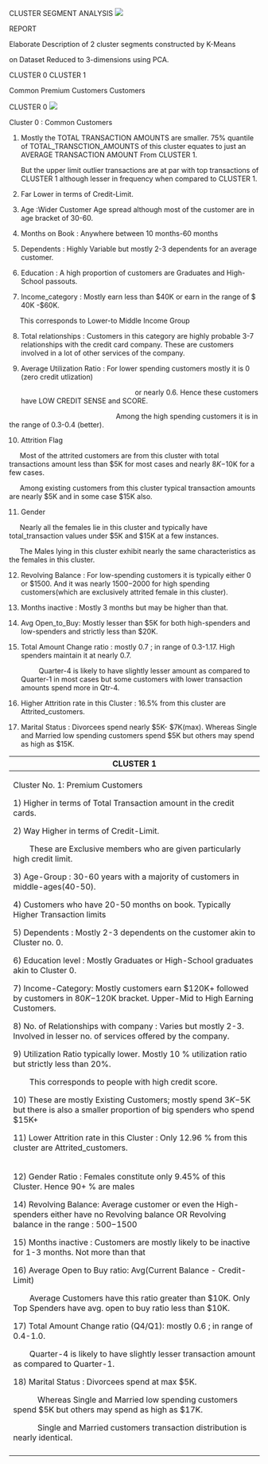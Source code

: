 ﻿CLUSTER SEGMENT ANALYSIS ![](Aspose.Words.5fda3a16-96a3-489b-b334-1bc98935de2b.001.png)

REPORT

Elaborate Description of 2 cluster segments constructed by K-Means

on Dataset Reduced to 3-dimensions using PCA.

CLUSTER 0  CLUSTER 1

Common  Premium Customers Customers

CLUSTER 0 ![](Aspose.Words.5fda3a16-96a3-489b-b334-1bc98935de2b.002.png)

Cluster 0 : Common Customers

1) Mostly the TOTAL TRANSACTION AMOUNTS are smaller. 75% quantile of TOTAL\_TRANSCTION\_AMOUNTS of this cluster  equates to just an AVERAGE TRANSACTION AMOUNT From CLUSTER 1.

   But the upper limit outlier transactions are at par with top transactions of CLUSTER 1 although lesser in frequency when compared to CLUSTER 1.

2) Far Lower in terms of Credit-Limit.
2) Age :Wider Customer Age spread although most of the customer are in age bracket of 30-60.
2) Months on Book : Anywhere between 10 months-60 months
2) Dependents : Highly Variable but mostly 2-3 dependents for an average customer.
2) Education : A high proportion of customers are Graduates and High-School passouts.
2) Income\_category : Mostly earn less than $40K or earn in the range of $ 40K -$60K. 

`   `This corresponds to Lower-to Middle Income Group

8) Total relationships : Customers in this category are highly probable 3-7 relationships with the credit card company.    These are customers involved in a lot of other services of the company.
8) Average Utilization Ratio : For lower spending customers mostly it is 0 (zero credit utlization)

   `                                `or nearly 0.6. Hence these customers have LOW CREDIT SENSE and SCORE.

`                              `Among the high spending customers it is in the range of 0.3-0.4 (better).

10) Attrition Flag

`   `Most of the attrited customers are from this cluster with total transactions amount less than $5K for most cases and nearly $8K-$10K for a few cases.

`   `Among existing customers from this cluster typical transaction amounts are nearly $5K and in some case $15K also.

11) Gender 

`   `Nearly all the females lie in this cluster and typically have total\_transaction values under $5K and    $15K at a few instances. 

`   `The Males lying in this cluster exhibit nearly the same characteristics as the females in this cluster.

12) Revolving Balance : For low-spending customers it is typically either 0 or $1500. And it was    nearly $1500 -$2000 for high spending customers(which are exclusively attrited female in this cluster).
12) Months inactive : Mostly 3 months but may be higher than that. 
12) Avg Open\_to\_Buy: Mostly lesser than $5K for both high-spenders and low-spenders and strictly less than $20K.
12) Total Amount Change ratio : mostly 0.7 ; in range of 0.3-1.17.  High spenders maintain it at nearly 0.7. 

    `     `Quarter-4 is likely to have slightly lesser amount as compared to Quarter-1 in most cases but some customers with lower transaction amounts spend more in Qtr-4.

16) Higher Attrition rate in this Cluster : 16.5% from this cluster are Attrited\_customers.
16) Marital Status : Divorcees spend nearly $5K- $7K(max). Whereas Single and Married low spending customers spend $5K but others may spend as high as $15K. 

|CLUSTER 1|
| - |
|<p>Cluster No. 1: Premium Customers</p><p>1) Higher in terms of Total Transaction amount in the credit cards.</p><p>2) Way Higher in terms of Credit-Limit. </p><p>`    `These are Exclusive members who are given particularly high credit limit.</p><p>3) Age-Group : 30-60 years with a majority of customers in middle-ages(40-50).</p><p>4) Customers who have 20-50 months on book. Typically Higher Transaction limits</p><p>5) Dependents : Mostly 2-3 dependents on the customer akin to Cluster no. 0.</p><p>6) Education level : Mostly Graduates or High-School graduates akin to Cluster 0.</p><p>7) Income-Category: Mostly customers earn $120K+ followed by customers in $80K-$120K bracket. Upper-Mid to High Earning Customers.</p><p>8) No. of Relationships with company : Varies but mostly 2-3. Involved in lesser no. of services offered by the company.</p><p>9) Utilization Ratio typically lower. Mostly 10 % utilization ratio but strictly less than 20%.</p><p>`    `This corresponds to people with high credit score.</p><p>10) These are mostly Existing Customers; mostly spend $3K-$5K but there is also a smaller proportion of big spenders who spend $15K+</p><p>11) Lower Attrition rate in this Cluster : Only 12.96 % from this cluster are Attrited\_customers.</p>|
|<p>12) Gender Ratio : Females constitute only 9\.45% of this Cluster\. Hence 90+ % are males</p><p>14) Revolving Balance: Average customer or even the High-spenders either have no Revolving balance OR  Revolving balance in the range : $500 -$1500 </p><p>15) Months inactive : Customers are mostly likely to be inactive for 1-3 months. Not more than that</p><p>16) Average Open to Buy ratio: Avg(Current Balance - Credit-Limit) </p><p>`    `Average Customers have this ratio greater than $10K. Only Top Spenders have avg. open to buy ratio less than $10K.</p><p>17) Total Amount Change ratio (Q4/Q1): mostly 0.6 ; in range of 0.4-1.0. </p><p>`    `Quarter-4 is likely to have slightly lesser transaction amount as compared to Quarter-1.</p><p>18) Marital Status : Divorcees spend at max $5K. </p><p>`      `Whereas Single and Married low spending customers spend $5K but others may spend as high as $17K. </p><p>`      `Single and Married customers transaction distribution is nearly identical.</p>|
||

